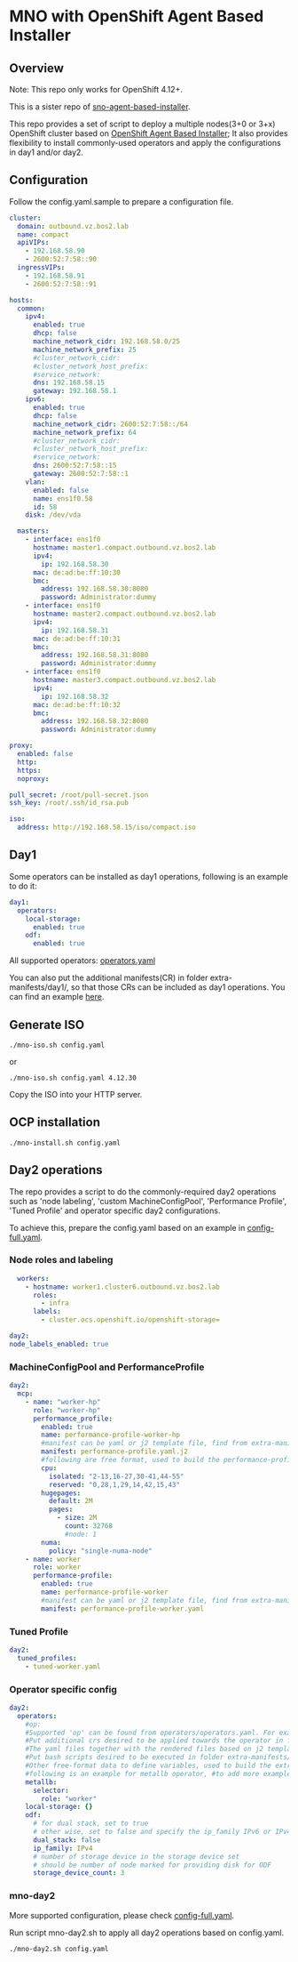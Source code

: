 # MNO with OpenShift Agent Based Installer

## Overview

Note: This repo only works for OpenShift 4.12+. 

This is a sister repo of [sno-agent-based-installer](https://github.com/borball/sno-agent-based-installer).

This repo provides a set of script to deploy a multiple nodes(3+0 or 3+x) OpenShift cluster based on [OpenShift Agent Based Installer](https://docs.openshift.com/container-platform/4.12/installing/installing_with_agent_based_installer/preparing-to-install-with-agent-based-installer.html);
It also provides flexibility to install commonly-used operators and apply the configurations in day1 and/or day2. 

## Configuration

Follow the config.yaml.sample to prepare a configuration file. 

```yaml
cluster:
  domain: outbound.vz.bos2.lab
  name: compact
  apiVIPs:
    - 192.168.58.90
    - 2600:52:7:58::90
  ingressVIPs:
    - 192.168.58.91
    - 2600:52:7:58::91

hosts:
  common:
    ipv4:
      enabled: true
      dhcp: false
      machine_network_cidr: 192.168.58.0/25
      machine_network_prefix: 25
      #cluster_network_cidr:
      #cluster_network_host_prefix:
      #service_network:
      dns: 192.168.58.15
      gateway: 192.168.58.1
    ipv6:
      enabled: true
      dhcp: false
      machine_network_cidr: 2600:52:7:58::/64
      machine_network_prefix: 64
      #cluster_network_cidr:
      #cluster_network_host_prefix:
      #service_network:
      dns: 2600:52:7:58::15
      gateway: 2600:52:7:58::1
    vlan:
      enabled: false
      name: ens1f0.58
      id: 58
    disk: /dev/vda

  masters:
    - interface: ens1f0
      hostname: master1.compact.outbound.vz.bos2.lab
      ipv4:
        ip: 192.168.58.30
      mac: de:ad:be:ff:10:30
      bmc:
        address: 192.168.58.30:8080
        password: Administrator:dummy
    - interface: ens1f0
      hostname: master2.compact.outbound.vz.bos2.lab
      ipv4:
        ip: 192.168.58.31
      mac: de:ad:be:ff:10:31
      bmc:
        address: 192.168.58.31:8080
        password: Administrator:dummy
    - interface: ens1f0
      hostname: master3.compact.outbound.vz.bos2.lab
      ipv4:
        ip: 192.168.58.32
      mac: de:ad:be:ff:10:32
      bmc:
        address: 192.168.58.32:8080
        password: Administrator:dummy

proxy:
  enabled: false
  http:
  https:
  noproxy:

pull_secret: /root/pull-secret.json
ssh_key: /root/.ssh/id_rsa.pub

iso:
  address: http://192.168.58.15/iso/compact.iso
```

## Day1

Some operators can be installed as day1 operations, following is an example to do it:

```yaml
day1:
  operators:
    local-storage:
      enabled: true
    odf:
      enabled: true
```

All supported operators: [operators.yaml](operators/operators.yaml)

You can also put the additional manifests(CR) in folder extra-manifests/day1/, so that those CRs can be included as day1 operations. You can find an example [here](test/odf/extra-manifests/day1/98-disk-partition-mc.yaml).

## Generate ISO

```shell
./mno-iso.sh config.yaml
```

or

```shell
./mno-iso.sh config.yaml 4.12.30
```

Copy the ISO into your HTTP server. 

## OCP installation

```shell
./mno-install.sh config.yaml
```

## Day2 operations

The repo provides a script to do the commonly-required day2 operations such as 'node labeling', 'custom MachineConfigPool', 'Performance Profile', 'Tuned Profile' and operator specific day2 configurations.

To achieve this, prepare the config.yaml based on an example in [config-full.yaml](samples/config-full.yaml). 

### Node roles and labeling

```yaml
  workers:
    - hostname: worker1.cluster6.outbound.vz.bos2.lab
      roles:
        - infra
      labels:
        - cluster.ocs.openshift.io/openshift-storage=

day2:
node_labels_enabled: true
```

### MachineConfigPool and PerformanceProfile

```yaml
day2:
  mcp:
    - name: "worker-hp"
      role: "worker-hp"
      performance_profile:
        enabled: true
        name: performance-profile-worker-hp
        #manifest can be yaml or j2 template file, find from extra-manifests/day2/performance-profiles/ if a relative path provided
        manifest: performance-profile.yaml.j2
        #following are free format, used to build the performance-profile based on the j2 template
        cpu:
          isolated: "2-13,16-27,30-41,44-55"
          reserved: "0,28,1,29,14,42,15,43"
        hugepages:
          default: 2M
          pages:
            - size: 2M
              count: 32768
              #node: 1
        numa:
          policy: "single-numa-node"
    - name: worker
      role: worker
      performance-profile:
        enabled: true
        name: performance-profile-worker
        #manifest can be yaml or j2 template file, find from extra-manifests/day2/performance-profiles/ if a relative path provided
        manifest: performance-profile-worker.yaml
```

### Tuned Profile

```yaml
day2:
  tuned_profiles:
    - tuned-worker.yaml
```

### Operator specific config

```yaml
day2:
  operators:
    #op:
    #Supported 'op' can be found from operators/operators.yaml. For example: local-storage or nmstate
    #Put additional crs desired to be applied towards the operator in folder extra-manifests/day2/$op/, can support yaml or j2 file;
    #The yaml files together with the rendered files based on j2 templates will be executed with a respected order by file name.
    #Put bash scripts desired to be executed in folder extra-manifests/day2/$op/, can support *.sh
    #Other free-format data to define variables, used to build the extra-manifests based on the template provided in extra-manifests/day2/$op/
    #following is an example for metallb operator, #to add more examples.
    metallb:
      selector:
        role: "worker"
    local-storage: {}
    odf:
      # for dual stack, set to true
      # other wise, set to false and specify the ip_family IPv6 or IPv4
      dual_stack: false
      ip_family: IPv4
      # number of storage device in the storage device set
      # should be number of node marked for providing disk for ODF
      storage_device_count: 3
```

### mno-day2

More supported configuration, please check [config-full.yaml](samples/config-full.yaml).

Run script mno-day2.sh to apply all day2 operations based on config.yaml.

```shell
./mno-day2.sh config.yaml
```

